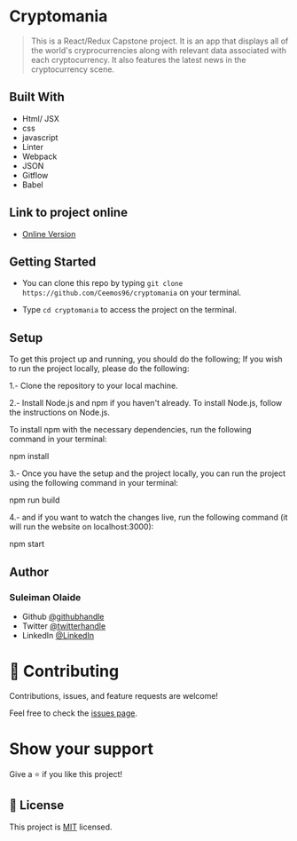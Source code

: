 # Cryptomania

> This is a React/Redux Capstone project. It is an app that displays all of the world's cryprocurrencies along with relevant data 
associated with each cryptocurrency. It also features the latest news in the cryptocurrency scene.

## Built With

- Html/ JSX
- css
- javascript
- Linter
- Webpack
- JSON
- Gitflow
- Babel

## Link to project online
- [Online Version]()

## Getting Started

- You can clone this repo by typing `git clone https://github.com/Ceemos96/cryptomania` on your terminal.

- Type `cd cryptomania` to access the project on the terminal.

## Setup

To get this project up and running, you should do the following; If you wish to run the project locally, please do the following:

1.- Clone the repository to your local machine. 

2.- Install Node.js and npm if you haven't already. To install Node.js, follow the instructions on Node.js.

To install npm with the necessary dependencies, run the following command in your terminal: 

npm install 

3.- Once you have the setup and the project locally, you can run the project using the following command in your terminal:

npm run build

4.- and if you want to watch the changes live, run the following command (it will run the website on localhost:3000):

npm start

## Author
### **Suleiman Olaide**

- Github [@githubhandle](https://github.com/ceemos96)
- Twitter [@twitterhandle](https://twitter.com/ceemos_dev)
- LinkedIn [@LinkedIn](https://www.linkedin.com/in/suleiman-olaide/)

# 🤝 Contributing

Contributions, issues, and feature requests are welcome!

Feel free to check the [issues page](https://github.com/Ceemos96/cryptomania/issues).

# Show your support

Give a ⭐️ if you like this project!

## 📝 License

This project is [MIT](https://github.com/Ceemos96/cryptomania/blob/dev/LICENSE) licensed.

